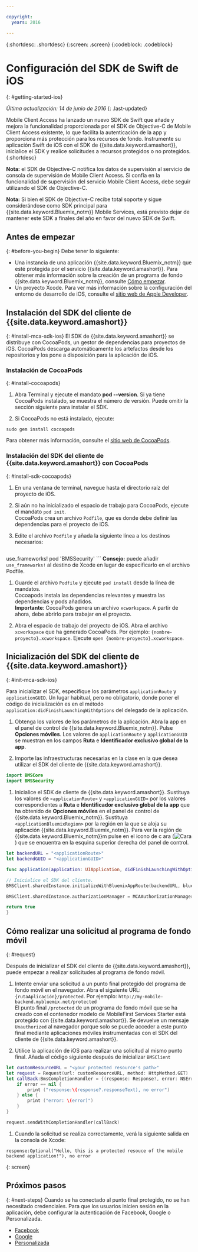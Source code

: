 ```yaml
---

copyright:
  years: 2016

---
```

{:shortdesc: .shortdesc}
{:screen: .screen}
{:codeblock: .codeblock}

# Configuración del SDK de Swift de iOS
{: #getting-started-ios}

*Última actualización: 14 de junio de 2016*
{: .last-updated}

Mobile Client Access ha lanzado un nuevo SDK de Swift que añade y mejora la funcionalidad proporcionada por el SDK de Objective-C de Mobile Client Access existente, lo que facilita la autenticación de la app y proporciona más protección para los recursos de fondo. Instrumente su aplicación Swift de iOS con el SDK de {{site.data.keyword.amashort}}, inicialice el SDK y realice solicitudes a recursos protegidos o no protegidos. {:shortdesc}

**Nota:** el SDK de Objective-C notifica los datos de supervisión al servicio de consola de supervisión de Mobile Client Access. Si confía en la funcionalidad de supervisión del servicio Mobile Client Access, debe seguir utilizando el SDK de Objective-C.

**Nota:** Si bien el SDK de Objective-C recibe total soporte y sigue considerándose como SDK principal para {{site.data.keyword.Bluemix_notm}} Mobile Services, está previsto dejar de mantener este SDK a finales del año en favor del nuevo SDK de Swift.  






## Antes de empezar
{: #before-you-begin}
Debe tener lo siguiente: 
* Una instancia de una aplicación {{site.data.keyword.Bluemix_notm}} que esté protegida por el servicio {{site.data.keyword.amashort}}. Para obtener más información sobre la creación de un programa de fondo {{site.data.keyword.Bluemix_notm}}, consulte [Cómo empezar](index.html).
* Un proyecto Xcode. Para ver más información sobre la configuración del entorno de desarrollo de iOS, consulte el [sitio web de Apple Developer](https://developer.apple.com/support/xcode/).


## Instalación del SDK del cliente de {{site.data.keyword.amashort}}
{: #install-mca-sdk-ios}
El SDK de {{site.data.keyword.amashort}} se distribuye con CocoaPods, un gestor de dependencias para proyectos de iOS. CocoaPods descarga automáticamente los artefactos desde los repositorios y los pone a disposición para la aplicación de iOS.


### Instalación de CocoaPods
{: #install-cocoapods}
1. Abra Terminal y ejecute el mandato **pod --version**. Si ya tiene CocoaPods instalado, se muestra el número de versión. Puede omitir la sección siguiente para instalar el SDK.

1. Si CocoaPods no está instalado, ejecute:
```
sudo gem install cocoapods
```
Para obtener más información, consulte el [sitio web de CocoaPods](https://cocoapods.org/).

### Instalación del SDK del cliente de {{site.data.keyword.amashort}} con CocoaPods
{: #install-sdk-cocoapods}

1. En una ventana de terminal, navegue hasta el directorio raíz del proyecto de iOS. 

1. Si aún no ha inicializado el espacio de trabajo para CocoaPods, ejecute el mandato `pod init`.<br/>
 CocoaPods crea un archivo `Podfile`, que es donde debe definir las dependencias para el proyecto de iOS.

1. Edite el archivo `Podfile` y añada la siguiente línea a los destinos necesarios:

	```
  use_frameworks!
  pod 'BMSSecurity'
	```
  **Consejo:** puede añadir `use_frameworks!` al destino de Xcode en lugar de especificarlo en el archivo Podfile.

1. Guarde el archivo `Podfile` y ejecute `pod install` desde la línea de mandatos. <br/>Cocoapods instala las dependencias relevantes y muestra las dependencias y pods añadidos.<br/>
**Importante**: CocoaPods genera un archivo `xcworkspace`. A partir de ahora, debe abrirlo para trabajar en el proyecto.

1. Abra el espacio de trabajo del proyecto de iOS. Abra el archivo `xcworkspace` que ha generado CocoaPods. Por ejemplo: `{nombre-proyecto}.xcworkspace`. Ejecute `open {nombre-proyecto}.xcworkspace`.

## Inicialización del SDK del cliente de {{site.data.keyword.amashort}}
{: #init-mca-sdk-ios}

 Para inicializar el SDK, especifique los parámetros `applicationRoute` y `applicationGUID`. Un lugar habitual, pero no obligatorio, donde poner el código de inicialización es en el método `application:didFinishLaunchingWithOptions` del delegado de la aplicación.

1. Obtenga los valores de los parámetros de la aplicación. Abra la app en el panel de control de {{site.data.keyword.Bluemix_notm}}. Pulse **Opciones móviles**. Los valores de `applicationRoute` y `applicationGUID` se muestran en los campos **Ruta** e **Identificador exclusivo global de la app**.

1. Importe las infraestructuras necesarias en la clase en la que desea utilizar el SDK del cliente de {{site.data.keyword.amashort}}.

 ```Swift
 import BMSCore
 import BMSSecurity
 ```  

1. Inicialice el SDK de cliente de {{site.data.keyword.amashort}}. Sustituya los valores de `<applicationRoute>` y `<applicationGUID>` por los valores correspondientes a **Ruta** e **Identificador exclusivo global de la app** que ha obtenido de **Opciones móviles** en el panel de control de {{site.data.keyword.Bluemix_notm}}. Sustituya `<applicationBluemixRegion>` por la región en la que se aloja su aplicación {{site.data.keyword.Bluemix_notm}}. Para ver la región de {{site.data.keyword.Bluemix_notm}}m pulse en el icono de c ara (![Cara](/face.png "Cara")) que se encuentra en la esquina superior derecha del panel de control.  


 ```Swift
 let backendURL = "<applicationRoute>"
 let backendGUID = "<applicationGUID>"

 func application(application: UIApplication, didFinishLaunchingWithOptions launchOptions: [NSObject: AnyObject]?) -> Bool {

 // Inicialice el SDK del cliente.  
 BMSClient.sharedInstance.initializeWithBluemixAppRoute(backendURL, bluemixAppGUID: backendGUID, bluemixRegion: BMSClient.<applicationBluemixRegion>)

 BMSClient.sharedInstance.authorizationManager = MCAAuthorizationManager.sharedInstance

 return true
 }
 ```

## Cómo realizar una solicitud al programa de fondo móvil
{: #request}

Después de inicializar el SDK del cliente de {{site.data.keyword.amashort}}, puede empezar a realizar solicitudes al programa de fondo móvil.

1. Intente enviar una solicitud a un punto final protegido del programa de fondo móvil en el navegador. Abra el siguiente URL: `{rutaAplicación}/protected`. Por ejemplo: `http://my-mobile-backend.mybluemix.net/protected`
<br/>El punto final `/protected` de un programa de fondo móvil que se ha creado con el contenedor modelo de MobileFirst Services Starter está protegido con {{site.data.keyword.amashort}}. Se devuelve un mensaje `Unauthorized` al navegador porque solo se puede acceder a este punto final mediante aplicaciones móviles instrumentadas con el SDK del cliente de {{site.data.keyword.amashort}}.

1. Utilice la aplicación de iOS para realizar una solicitud al mismo punto final. Añada el código siguiente después de inicializar `BMSClient`

 ```Swift
 let customResourceURL = "<your protected resource's path>"
 let request = Request(url: customResourceURL, method: HttpMethod.GET)
 let callBack:BmsCompletionHandler = {(response: Response?, error: NSError?) in
     if error == nil {
         print ("response:\(response?.responseText), no error")
     } else {
         print ("error: \(error)")
     }
 }

 request.sendWithCompletionHandler(callBack)
 ```

1.  Cuando la solicitud se realiza correctamente, verá la siguiente salida en la consola de Xcode:

 ```
 response:Optional("Hello, this is a protected resouce of the mobile backend application!"), no error
 ```
{: screen}
 
## Próximos pasos
{: #next-steps}
Cuando se ha conectado al punto final protegido, no se han necesitado credenciales. Para que los usuarios inicien sesión en la aplicación, debe configurar la autenticación de Facebook, Google o Personalizada.
  * [Facebook](facebook-auth-ios-swift-sdk.html)
  * [Google](google-auth-ios-swift-sdk.html)
  * [Personalizada](custom-auth-ios-swift-sdk.html)
